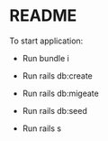 # README

To start application:

* Run bundle i

* Run rails db:create

* Run rails db:migeate

* Run rails db:seed

* Run rails s
